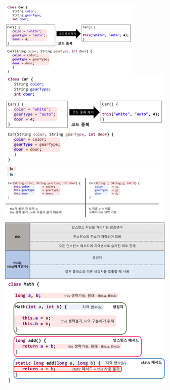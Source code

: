 <img src = "assets/built/postsImages/TheCornerstoneOfJava/2021-06-14-6cornerstoneJava18/img.png" width="80%" align="left"><br/>
![img.png](img.png)
![img_1.png](img_1.png)

![img_2.png](img_2.png)
![img_3.png](img_3.png)